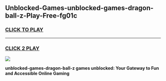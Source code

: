 
## Unblocked-Games-unblocked-games-dragon-ball-z-Play-Free-fg01c
<h3>
<a href="https://premium76.site?title=unblocked-games-dragon-ball-z&ref=09A">CLICK TO PLAY</a></h3>
<hr>

<h3>
<a href="https://premium76.site?title=unblocked-games-dragon-ball-z&ref=09A">CLICK 2 PLAY</a>
  
</h3>

<a href="https://premium76.site?title=unblocked-games-dragon-ball-z&ref=09A"><img src="https://clearcache.store/games.png"></a>


**unblocked-games-dragon-ball-z games unblocked: Your Gateway to Fun and Accessible Online Gaming**
